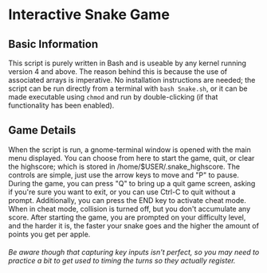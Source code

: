 # Interactive Snake Game

## Basic Information
This script is purely written in Bash and is useable by any kernel running version 4 and above. The reason behind this is because the use of associated arrays is imperative. No installation instructions are needed; the script can be run directly from a terminal with `bash Snake.sh`, or it can be made executable using `chmod` and run by double-clicking (if that functionality has been enabled).


## Game Details
When the script is run, a gnome-terminal window is opened with the main menu displayed. You can choose from here to start the game, quit, or clear the highscore; which is stored in /home/$USER/.snake_highscore. The controls are simple, just use the arrow keys to move and "P" to pause. During the game, you can press "Q" to bring up a quit game screen, asking if you're sure you want to exit, or you can use Ctrl-C to quit without a prompt. Additionally, you can press the END key to activate cheat mode. When in cheat mode, collision is turned off, but you don't accumulate any score. After starting the game, you are prompted on your difficulty level, and the harder it is, the faster your snake goes and the higher the amount of points you get per apple.

###### Be aware though that capturing key inputs isn't perfect, so you may need to practice a bit to get used to timing the turns so they actually register. 

